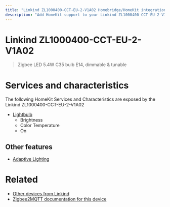 ```yaml
---
title: "Linkind ZL1000400-CCT-EU-2-V1A02 Homebridge/HomeKit integration"
description: "Add HomeKit support to your Linkind ZL1000400-CCT-EU-2-V1A02, using Homebridge, Zigbee2MQTT and homebridge-z2m."
---
```

<!---
This file has been GENERATED using src/docgen/docgen.ts
DO NOT EDIT THIS FILE MANUALLY!
-->
# Linkind ZL1000400-CCT-EU-2-V1A02
> Zigbee LED 5.4W C35 bulb E14, dimmable & tunable


# Services and characteristics
The following HomeKit Services and Characteristics are exposed by
the Linkind ZL1000400-CCT-EU-2-V1A02

* [Lightbulb](../../light.md)
  * Brightness
  * Color Temperature
  * On

## Other features
* [Adaptive Lighting](../../light.md)

# Related
* [Other devices from Linkind](../index.md#linkind)
* [Zigbee2MQTT documentation for this device](https://www.zigbee2mqtt.io/devices/ZL1000400-CCT-EU-2-V1A02.html)